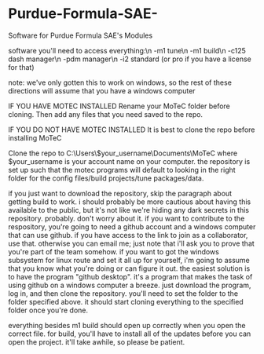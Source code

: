 # Purdue-Formula-SAE-
Software for Purdue Formula SAE's Modules

software you'll need to access everything:\n
-m1 tune\n
-m1 build\n
-c125 dash manager\n
-pdm manager\n
-i2 standard (or pro if you have a license for that)

note: we've only gotten this to work on windows, so the rest of these directions will assume that you have a windows computer

IF YOU HAVE MOTEC INSTALLED
Rename your MoTeC folder before cloning.  Then add any files that you need saved to the repo.

IF YOU DO NOT HAVE MOTEC INSTALLED
It is best to clone the repo before installing MoTeC

Clone the repo to C:\Users\\$your_username\Documents\MoTeC where $your_username is your account name on your computer. the repository is set up such that the motec programs will default to looking in the right folder for the config files/build projects/tune packages/data.

if you just want to download the repository, skip the paragraph about getting build to work. i should probably be more cautious about having this available to the public, but it's not like we're hiding any dark secrets in this repository. probably. don't worry about it. if you want to contribute to the respository, you're going to need a github account and a windows computer that can use github. if you have access to the link to join as a collaborator, use that. otherwise you can email me; just note that i'll ask you to prove that you're part of the team somehow. if you want to got the windows subsystem for linux route and set it all up for yourself, i'm going to assume that you know what you're doing or can figure it out. the easiest solution is to have the program "github desktop". it's a program that makes the task of using github on a windows computer a breeze. just download the program, log in, and then clone the repository. you'll need to set the folder to the folder specified above. it should start cloning everything to the specified folder once you're done.

everything besides m1 build should open up correctly when you open the correct file. for build, you'll have to install all of the updates before you can open the project. it'll take awhile, so please be patient. 

